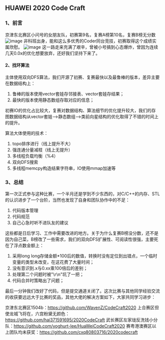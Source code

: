 ## HUAWEI 2020 Code Craft
### 1、前言
京津东北赛区小问号的女朋友队，初赛第9名，复赛A榜第10名，复赛B榜无分数
![image](https://github.com/MaiEmily/map/blob/master/public/image/20190528145810708.png)
非科班出身，能和这么多优秀的Coder同台竞技，初赛取得这个成绩实属欣慰。
![image](https://github.com/MaiEmily/map/blob/master/public/image/20190528145810708.png)
这一路走来充满了艰辛，曾被小号搞到心态爆炸，曾因为连续几天0.0x的优化想要放弃，还好我们坚持下来了。
#### 2、找环算法
主体使用双向DFS算法，我们开源了初赛、复赛最快以及最鲁棒的版本，差异主要在数据结构上：
1. 鲁棒的版本使用vector套娃存邻接表、vector套娃存结果；
2. 最快的版本使用静态数组存取对应的信息；

初赛IO的优化占比较大，复赛对数据结构、算法细节的优化提升较大，我们的存图数据结构从vector套娃-->静态数组-->类前向星结构的优化取得了不错的时间上的提升。

算法大体使用的技术：
1. topo排序进行（线上提升不大）
2. 强连通分量减枝（线上无提升）
3. 多线程负载均衡（%4）
4. 双向DFS搜索
5. 多线程memcpy构造结果字符串，IO使用mmap加速等

### 3、总结
第一次正式参与这种比赛，一个半月还是学到不少东西的，对C/C++的内存、STL的认识进步了一个台阶，当然也发现了自身和团队协作中的不足：
1. 代码版本管理
2. 代码规范
3. 自己心急时听不进队友的建议

这些都是日后学习、工作中需要改进的地方。关于为什么复赛B榜没分数，还不是因为自己菜，B榜改了一些需求，我们的双向DFS扩展性、可阅读性很强，主要死在了浮点数金额上：   
1. 采用long long存储金额*100后的数值，转换时没有定位到出错点，一个临时变量的类型未改变，在这花费了大量时间；
2. 没有意识到.x与0.xx乘100倍后的差别；
3. 处理第二个问题时被"\r\n"坑了一把；
4. 代码合并时策略出了问题；

最后一分钟我们改好了代码，但是提交通道关闭了。这次比赛与其他同学经验交流的收获要远远大于比赛的奖品，其他大佬的解决方案如下，大家共同学习进步：

京津东北赛区1504b：https://github.com/WavenZ/CodeCraft2020
上合赛区但使龙城飞将在，六宫粉黛无颜色：https://github.com/hai371591695/2020CodeCraft
武长赛区左家垅反洗钱小分队：https://github.com/yoghurt-lee/HuaWeiCodeCraft2020
赛粤港澳赛区以上团队均未获奖：https://github.com/cxq80803716/2020codecraft
